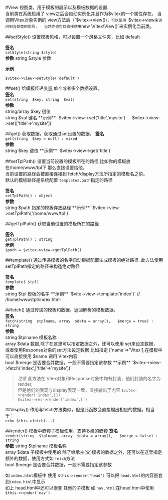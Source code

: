 #View
视图类，用于模板的展示以及模板数据的设置.  
当前类在系统启用了 view之后会自动实例化并且作为$vitex的一个属性存在。  
当调用Vitex对象实例的 view方法后（`$vitex->view()`），可以使用 `$vitex->view` 来访问到当前类的实例.  
当然你也可以直接使用 `new \Vitex\View()`来实例化当前类。  

##setStyle()
设置模板风格，可以设置一个风格文件夹，比如 default

**签名**   
`setStyle(string $style)`    
**参数**
string $style 参数    

**示例**   

`$vitex->view->setStyle('default')`


##set()
给模板传递变量,单个或者多个数据设置。  
**签名**  
`set(string  $key, string  $val) `  
**参数**  
string/array 	$key 	键值   
string 	$val 	键名   
**示例**  
`$vitex->view->set('title','mysite')`  
`$vitex->view->set(['title'=>'mysite'])`

##get()
获取数据，获取通过set设置的数据。 
**签名**  
`get(string  $key = null) : mixed`  
**参数**  
string 	$key 键值   
**示例**  
`$vitex->view->get('title')`  

##setTplPath()
设置当前设置的模板所在的路径,比如你的模板放在/home/www/tpl下 那么直接设置给他，  
当前设置的路径会被直接连接到 fetch/display方法所指定的模板名之前。  
默认的模板路径是系统配置 `templates.path`指定的路径

**签名**  
`setTplPath() : object`  
**参数**  
string $path 指定的模板存放路径  
**示例**  
`$vitex->view->setTplPath('/home/www/tpl')`

##getTplPath()
获取当前设置的模板所在的路径

**签名**  
`getTplPath() : string`  
**示例**  
`$path = $vitex->view->getTplPath()`

##template()
通过传递模板的名字自动根据配置生成模板的绝对路径.
此方法使用setTplPath指定的路径来构造绝对路径  

**签名**  
`template( $tpl) `  
**参数**  
string $tpl 模板的名字   
**示例**  
`$vite->view->template('index')` // /home/www/tpl/index.html

##fetch()
通过传递的模板和数据，返回解析的模板数据。  
**签名**  
`fetch(string  $tplname, array  $data = array(),   $merge = true) : string`  
**参数**  
string 	$tplname 模板名称   
array 	$data 	数据,除了在这里可以指定数据之外，还可以使用 set来设定数据，  
				或者使用Response对象的set方法设定数据
				比如指定 ['name'=>'Vitex'],在模板中可以直接使用 $name 调用 Vitex内容    
bool	$merge 	是否要合并数据，一般不需要指定该参数   
**示例**  
`$vitex->view->fetch('index',['title'=>'mysite'])`  

>*注意* 此方法在 Vitex对象和Response对象中均有封装，他们封装的名字为 render,  
但是他们的表现与display表现一致，直接输出了内容
`$vitex->render('index',[])`  
`$vitex->res->render('index',[])`


##display()
作用与fetch方法类似，但是此函数会直接输出相应的数据。相当于：  
`echo $this->fetch(...)`

##render()
模板中嵌套子模板使用，支持多级的嵌套
**签名**  
`render(string  $tplname, array  $data = array(),   $merge = false) : string`    
**参数**
string 	$tplname 模板名称   
array 	$data 	子模板中使用的 除了继承主(父)模板的数据之外，还可以在这里指定额外的数据，使用方式如 `fetch`方法   
bool	$merge 	是否要合并数据，一般不需要指定该参数   

如  `index.html`模板中  使用  `$this->render('head')` 可以把 `head.html`的内容嵌套到`index.html`中显示  
如上 head.html中还可以嵌套 其他的子模板 如  `nav.html`;在head.html中使用 `$this->render('nav')`